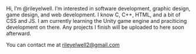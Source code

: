 Hi, I’m @rileyelwell. I’m interested in software development, graphic design, game design, and web development. I know C, C++, HTML, and a bit of CSS and JS. I am currently learning the Unity game engine and praciticing development on there. Any projects I finish will be uploaded to here soon afterward.

You can contact me at rileyelwell2@gmail.com

<!---
rileyelwell/rileyelwell is a ✨ special ✨ repository because its `README.md` (this file) appears on your GitHub profile.
You can click the Preview link to take a look at your changes.
--->
